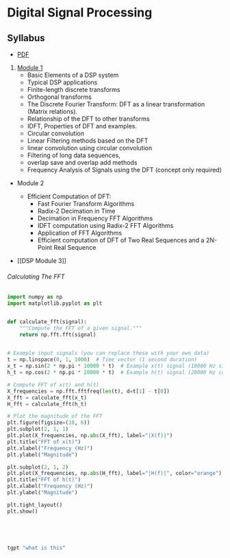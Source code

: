 # Digital Signal Processing
## Syllabus
- [PDF](~/k.pdf)
1. [Module 1](BTech/S5/Digital%20Signal%20Processing/Module%201.md)
	- Basic Elements of a DSP system
	- Typical DSP applications
	- Finite-length discrete transforms
	- Orthogonal transforms 
	- The Discrete Fourier Transform: DFT as a linear transformation (Matrix relations).
	- Relationship of the DFT to other transforms
	- IDFT, Properties of DFT and examples.
	- Circular convolution
	- Linear Filtering methods based on the DFT
	- linear convolution using circular convolution
	- Filtering of long data sequences,
	- overlap save and overlap add methods
	- Frequency Analysis of Signals using the DFT (concept only required)
- Module 2
	- Efficient Computation of DFT:
		- Fast Fourier Transform Algorithms
		- Radix-2 Decimation in Time
		- Decimation in Frequency FFT Algorithms
		- IDFT computation using Radix-2 FFT Algorithms
		- Application of FFT Algorithms
		- Efficient computation of DFT of Two Real Sequences and a 2N-Point Real Sequence

- [[DSP Module 3]]

###### Calculating The FFT
```python
import numpy as np
import matplotlib.pyplot as plt


def calculate_fft(signal):
    """Compute the FFT of a given signal."""
    return np.fft.fft(signal)

	
# Example input signals (you can replace these with your own data)
t = np.linspace(0, 1, 1000)  # Time vector (1 second duration)
x_t = np.sin(2 * np.pi * 10000 * t)  # Example x(t) signal (10000 Hz sinusoid)
h_t = np.cos(2 * np.pi * 20000 * t)  # Example h(t) signal (20000 Hz cosine)

# Compute FFT of x(t) and h(t)
X_frequencies = np.fft.fftfreq(len(t), d=t[1] - t[0])
X_fft = calculate_fft(x_t)
H_fft = calculate_fft(h_t)

# Plot the magnitude of the FFT
plt.figure(figsize=(10, 6))
plt.subplot(2, 1, 1)
plt.plot(X_frequencies, np.abs(X_fft), label="|X(f)|")
plt.title("FFT of x(t)")
plt.xlabel("Frequency (Hz)")
plt.ylabel("Magnitude")

plt.subplot(2, 1, 2)
plt.plot(X_frequencies, np.abs(H_fft), label="|H(f)|", color="orange")
plt.title("FFT of h(t)")
plt.xlabel("Frequency (Hz)")
plt.ylabel("Magnitude")

plt.tight_layout()
plt.show()


```

```bash




tgpt "what is this"

```